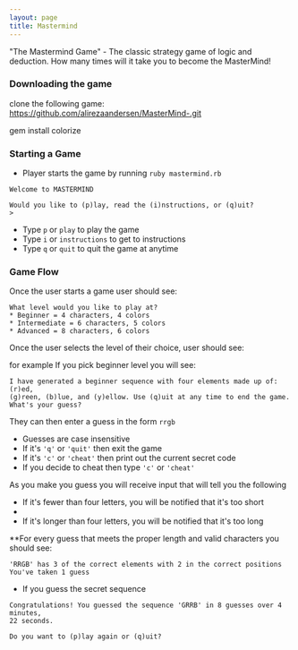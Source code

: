 ```yaml
---
layout: page
title: Mastermind
---
```


"The Mastermind Game" -  The classic  strategy  game of logic and deduction. How many times will it take you to become the MasterMind! 

### Downloading the game

clone the following game:
https://github.com/alirezaandersen/MasterMind-.git

gem install colorize 


### Starting a Game

* Player starts the game by running `ruby mastermind.rb`

```
Welcome to MASTERMIND

Would you like to (p)lay, read the (i)nstructions, or (q)uit?
>
```

* Type `p` or `play`  to play the game
* Type `i` or `instructions`  to get to instructions
* Type `q` or `quit`  to quit the game at anytime

### Game Flow

Once the user starts a game user should see:

```
What level would you like to play at?
* Beginner = 4 characters, 4 colors
* Intermediate = 6 characters, 5 colors
* Advanced = 8 characters, 6 colors
```
Once the user selects the level of their choice, user should see:

for example 
If you pick beginner level you will see:
```
I have generated a beginner sequence with four elements made up of: (r)ed,
(g)reen, (b)lue, and (y)ellow. Use (q)uit at any time to end the game.
What's your guess?
```

They can then enter a guess in the form `rrgb`

* Guesses are case insensitive
* If it's `'q'` or `'quit'` then exit the game
* If it's `'c'` or `'cheat'` then print out the current secret code
* If you decide to cheat then type `'c'` or `'cheat'`


As you make you guess you will receive input that will tell you the following

* If it's fewer than four letters, you will be notified that it's too short
* 
* If it's longer than four letters, you will be notified that it's too long

**For every guess that meets the proper length and valid characters you should see:
```
'RRGB' has 3 of the correct elements with 2 in the correct positions
You've taken 1 guess
```


* If you guess the secret sequence
```
Congratulations! You guessed the sequence 'GRRB' in 8 guesses over 4 minutes,
22 seconds.

Do you want to (p)lay again or (q)uit?
```

